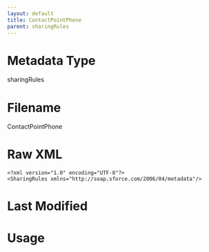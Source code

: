 ```yaml
---
layout: default
title: ContactPointPhone
parent: sharingRules
---
```

# Metadata Type
sharingRules


# Filename 
ContactPointPhone


# Raw XML
```
<?xml version="1.0" encoding="UTF-8"?>
<SharingRules xmlns="http://soap.sforce.com/2006/04/metadata"/>
```


# Last Modified


# Usage
